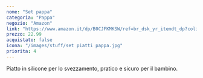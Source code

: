 ```yaml
---
nome: "Set pappa"
categoria: "Pappa"
negozio: "Amazon"
link: "https://www.amazon.it/dp/B0CJFKMKSW/ref=br_dsk_yr_itemdt_dp?colid=3QGQUT8WCNDK0&coliid=I2GSH4ZAR8ONFG&th=1"
prezzo: 22.99
acquistato: false
icona: "/images/stuff/set piatti pappa.jpg"
priorita: 4
---
```


Piatto in silicone per lo svezzamento, pratico e sicuro per il bambino.
